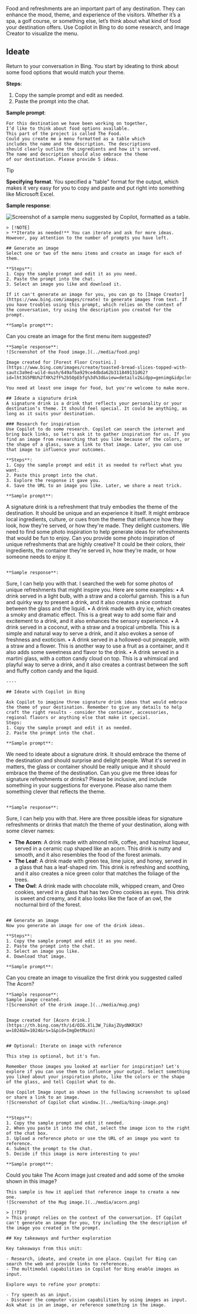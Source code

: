 Food and refreshments are an important part of any destination. They can enhance the mood, theme, and experience of the visitors. Whether it’s a spa, a golf course, or something else, let’s think about what kind of food your destination offers. Use Copilot in Bing to do some research, and Image Creator to visualize the menu.

## Ideate

Return to your conversation in Bing. You start by ideating to think about some food options that would match your theme.

**Steps**:
1. Copy the sample prompt and edit as needed. 
2. Paste the prompt into the chat.

**Sample prompt**:
``` 
For this destination we have been working on together, 
I’d like to think about food options available. 
This part of the project is called The Food. 
Could you create me a menu formatted as a table which 
includes the name and the description. The descriptions 
should clearly outline the ingredients and how it's served. 
The name and description should also embrace the theme 
of our destination. Please provide 5 ideas.   

```
> [!TIP]
> **Specifying format**. You specified a "table" format for the output, which makes it very easy for you to copy and paste and put right into something like Microsoft Excel.

**Sample response**:

![Screenshot of a sample menu suggested by Copilot, formatted as a table.](../media/menu-table.png)
```
> [!NOTE]
> **Iterate as needed!** You can iterate and ask for more ideas. However, pay attention to the number of prompts you have left.

## Generate an image
Select one or two of the menu items and create an image for each of them.

**Steps**:
1. Copy the sample prompt and edit it as you need.
2. Paste the prompt into the chat.
3. Select an image you like and download it.

If it can't generate an image for you, you can go to [Image Creator](https://www.bing.com/images/create) to generate images from text. If you have troubles using this prompt, which relies on the context of the conversation, try using the description you created for the prompt.

**Sample prompt**:
```
Can you create an image for the first menu item suggested?
```
**Sample response**:
![Screenshot of the Food image.](../media/food.png)

Image created for [Forest Floor Crostini.](https://www.bing.com/images/create/toasted-bread-slices-topped-with-sautc3a9ed-wild-mush/649afba929ce4dbda62b311849131d62?id=lht3G5PBU%2fXK%2fF%2b5OpEbfg%3d%3d&view=detailv2&idpp=genimg&idpclose=1&FORM=SYDBIC)

You need at least one image for food, but you're welcome to make more.  

## Ideate a signature drink
A signature drink is a drink that reflects your personality or your destination’s theme. It should feel special. It could be anything, as long as it suits your destination.

### Research for inspiration
Use Copilot to do some research. Copilot can search the internet and bring back links, so let's ask it to gather inspiration for us. If you find an image from researching that you like because of the colors, or the shape of a glass, save a link to that image. Later, you can use that image to influence your outcomes.

**Steps**:
1. Copy the sample prompt and edit it as needed to reflect what you want.
2. Paste this prompt into the chat.
3. Explore the response it gave you.
4. Save the URL to an image you like. Later, we share a neat trick.

**Sample prompt**:
```
A signature drink is a refreshment that truly embodies the theme of the destination. It should be unique and an experience it itself. It might embrace local ingredients, culture, or cues from the theme that influence how they look, how they're served, or how they're made. They delight customers. We need to find some photo inspiration to help generate ideas for refreshments that would be fun to enjoy. Can you provide some photo inspiration of unique refreshments that are highly creative? It could be their colors, their ingredients, the container they're served in, how they're made, or how someone needs to enjoy it.
```

**Sample response**:
```
Sure, I can help you with that. I searched the web for some photos of unique refreshments that might inspire you. Here are some examples:
•	A drink served in a light bulb, with a straw and a colorful garnish. This is a fun and quirky way to present a drink, and it also creates a nice contrast between the glass and the liquid.
•	A drink made with dry ice, which creates a smoky and dramatic effect. This is a great way to add some flair and excitement to a drink, and it also enhances the sensory experience.
•	A drink served in a coconut, with a straw and a tropical umbrella. This is a simple and natural way to serve a drink, and it also evokes a sense of freshness and exoticism.
•	A drink served in a hollowed-out pineapple, with a straw and a flower. This is another way to use a fruit as a container, and it also adds some sweetness and flavor to the drink.
•	A drink served in a martini glass, with a cotton candy cloud on top. This is a whimsical and playful way to serve a drink, and it also creates a contrast between the soft and fluffy cotton candy and the liquid.

```
----

## Ideate with Copilot in Bing

Ask Copilot to imagine three signature drink ideas that would embrace the theme of your destination. Remember to give any details to help craft the right results - consider the container, accessories, regional flavors or anything else that make it special.
Steps:
1. Copy the sample prompt and edit it as needed.
2. Paste the prompt into the chat.

**Sample prompt**:
```
We need to ideate about a signature drink. It should embrace the theme of the 
destination and should surprise 
and delight people. What it's served in matters, 
the glass or container should be really unique and it
should embrace the theme of the destination. 
Can you give me three ideas for signature refreshments or drinks? Please be inclusive, and include something in your suggestions for everyone. Please also name them something clever that reflects the theme.
```

**Sample response**:

```
Sure, I can help you with that. Here are three possible ideas for signature refreshments or drinks that match the theme of your destination, along with some clever names:
- **The Acorn**: A drink made with almond milk, coffee, and hazelnut liqueur, served in a ceramic cup shaped like an acorn. This drink is nutty and smooth, and it also resembles the food of the forest animals.
- **The Leaf**: A drink made with green tea, lime juice, and honey, served in a glass that has a leaf-shaped rim. This drink is refreshing and soothing, and it also creates a nice green color that matches the foliage of the trees.
- **The Owl**: A drink made with chocolate milk, whipped cream, and Oreo cookies, served in a glass that has two Oreo cookies as eyes. This drink is sweet and creamy, and it also looks like the face of an owl, the nocturnal bird of the forest.
```

## Generate an image
Now you generate an image for one of the drink ideas.

**Steps**:
1. Copy the sample prompt and edit it as you need.
2. Paste the prompt into the chat.
3. Select an image you like.
4. Download that image.

**Sample prompt**:
```
Can you create an image to visualize the first drink you 
suggested called The Acorn?
```
**Sample response**:
Sample image created.
![Screenshot of the drink image.](../media/mug.png)


Image created for [Acorn drink.](https://th.bing.com/th/id/OIG.XlL3W_7i8ajZUydNKR1K?w=1024&h=1024&rs=1&pid=ImgDetMain)


## Optional: Iterate on image with reference

This step is optional, but it's fun.

Remember those images you looked at earlier for inspiration? Let's explore if you can use them to influence your output. Select something you liked about your inspiration photo, like the colors or the shape of the glass, and tell Copilot what to do.

Use Copilot Image input as shown in the following screenshot to upload or share a link to an image.
![Screenshot of Copilot chat window.](../media/bing-image.png)


**Steps**:
1. Copy the sample prompt and edit it needed.
2. When you paste it into the chat, select the image icon to the right of the chat box.
3. Upload a reference photo or use the URL of an image you want to reference.
4. Submit the prompt to the chat.
5. Decide if this image is more interesting to you!

**Sample prompt**:
```
Could you take The Acorn image just created and add some of the smoke shown in this image?
<put your image url here or add it via the 
Image icon on the input box >

```
This sample is how it applied that reference image to create a new one.
![Screenshot of the Mug image.](../media/acorn.png)

> [!TIP]
> This prompt relies on the context of the conversation. If Copilot can't generate an image for you, try including the the description of the image you created in the prompt.

## Key takeaways and further exploration

Key takeaways from this unit:

- Research, ideate, and create in one place. Copilot for Bing can search the web and provide links to references.  
- The multimodal capabilities in Copilot for Bing enable images as input.  

Explore ways to refine your prompts:

- Try speech as an input.  
- Discover the computer vision capabilities by using images as input. Ask what is in an image, or reference something in the image.
